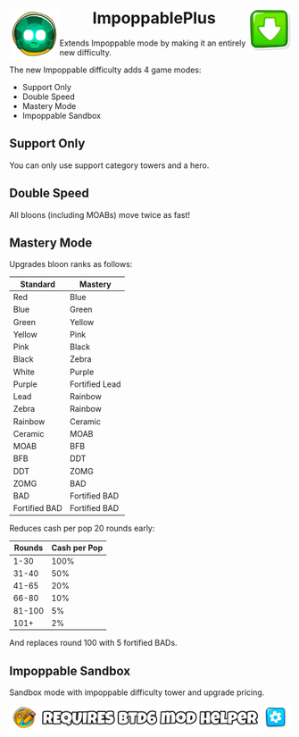 <h1 align="center">
<a href="https://github.com/Ross-TheBoss/ImpoppablePlus/releases/latest/download/ImpoppablePlus.dll">
    <img align="left" alt="Icon" height="90" src="Icon.png">
    <img align="right" alt="Download" height="75" src="https://raw.githubusercontent.com/gurrenm3/BTD-Mod-Helper/master/BloonsTD6%20Mod%20Helper/Resources/DownloadBtn.png">
</a>
ImpoppablePlus
</h1>


Extends Impoppable mode by making it an entirely new difficulty.

The new Impoppable difficulty adds 4 game modes: 
- Support Only
- Double Speed
- Mastery Mode
- Impoppable Sandbox

## Support Only
You can only use support category towers and a hero.

## Double Speed
All bloons (including MOABs) move twice as fast!

## Mastery Mode
Upgrades bloon ranks as follows:

|Standard|Mastery|
|-|-|
|Red|Blue|
|Blue|Green|
|Green|Yellow|
|Yellow|Pink|
|Pink|Black|
|Black|Zebra|
|White|Purple|
|Purple|Fortified Lead|
|Lead|Rainbow|
|Zebra|Rainbow|
|Rainbow|Ceramic|
|Ceramic|MOAB|
|MOAB|BFB|
|BFB|DDT|
|DDT|ZOMG|
|ZOMG|BAD|
|BAD|Fortified BAD|
|Fortified BAD|Fortified BAD|

Reduces cash per pop 20 rounds early:

|Rounds|Cash per Pop|
|-|-|
|1-30|100%|
|31-40|50%|
|41-65|20%|
|66-80|10%|
|81-100|5%|
|101+|2%|

And replaces round 100 with 5 fortified BADs. 

## Impoppable Sandbox
Sandbox mode with impoppable difficulty tower and upgrade pricing.

[![Requires BTD6 Mod Helper](https://raw.githubusercontent.com/gurrenm3/BTD-Mod-Helper/master/banner.png)](https://github.com/gurrenm3/BTD-Mod-Helper#readme)
